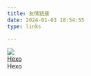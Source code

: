 ```yaml
---
title: 友情链接
date: 2024-01-03 18:54:55
type: links

---
```


<div class="card">
<img class="ava" src="https://hexo.io/zh-cn/" />
<div class="card-header">
<div>
<a href="https://laosu.ml/">Hexo</a>
</div>
<div class="info">Hexo</div>
</div>
</div>
